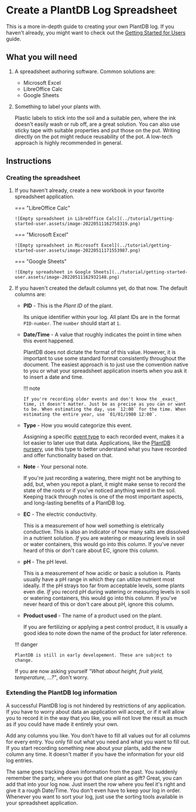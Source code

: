 # Create a PlantDB Log Spreadsheet

This is a more in-depth guide to creating your own PlantDB log. If you haven't already, you might want to check out the [Getting Started for Users](../tutorial/getting-started-user.md) guide.

## What you will need

1. A spreadsheet authoring software. Common solutions are:

    - Microsoft Excel
    - LibreOffice Calc
    - Google Sheets

2. Something to label your plants with.

    Plastic labels to stick into the soil and a suitable pen, where the ink doesn't easily wash or rub off, are a great solution. You can also use sticky tape with suitable properties and put those on the put. Writing directly on the pot might reduce reusability of the pot. A low-tech approach is highly recommended in general.

## Instructions

### Creating the spreadsheet

1.  If you haven't already, create a new workbook in your favorite spreadsheet application.

    === "LibreOffice Calc"
   
        ![Empty spreadsheet in LibreOffice Calc](../tutorial/getting-started-user.assets/image-20220511162758319.png)

    === "Microsoft Excel"
   
        ![Empty spreadsheet in Microsoft Excel](../tutorial/getting-started-user.assets/image-20220511171553987.png)

    === "Google Sheets"
   
        ![Empty spreadsheet in Google Sheets](../tutorial/getting-started-user.assets/image-20220511162932148.png)

1.  If you haven't created the default columns yet, do that now. The default columns are:

    -   **PID** - This is the _Plant ID_ of the plant.

        Its unique identifier within your log. All plant IDs are in the format `PID-number`. The `number` should start at `1`.

    -   **Date/Time** - A value that roughly indicates the point in time when this event happened.

        PlantDB does not dictate the format of this value. However, it is important to use some standard format consistently throughout the document. The easiest approach is to just use the convention native to you or what your spreadsheet application inserts when you ask it to insert a date and time.

        !!! note
      
            If you're recording older events and don't know the _exact_ time, it doesn't matter. Just be as precise as you can or want to be. When estimating the day, use `12:00` for the time. When estimating the entire year, use `01/01/1980 12:00`.

    -   **Type** - How you would categorize this event.

        Assigning a specific [event type](../reference/event-types.md) to each recorded event, makes it a lot easier to later use that data. Applications, like the [PlantDB nursery](/nursery), use this type to better understand what you have recorded and offer functionality based on that.

    -   **Note** - Your personal note.

        If you're just recording a watering, there might not be anything to add, but, when you repot a plant, it might make sense to record the state of the roots or if you've noticed anything weird in the soil. Keeping track through notes is one of the most important aspects, and long-lasting benefits of a PlantDB log.

    -   **EC** - The electric conductivity.

        This is a measurement of how well something is eletrically conductive. This is also an indicator of how many salts are dissolved in a nutrient solution. _If_ you are watering or measuring levels in soil or water containers, this would go into this column. If you've never heard of this or don't care about EC, ignore this column.

    -   **pH** - The pH level.

        This is a measurement of how acidic or basic a solution is. Plants usually have a pH range in which they can utilize nutrient most ideally. If the pH strays too far from acceptable levels, some plants even die. _If_ you record pH during watering or measuring levels in soil or watering containers, this would go into this column. If you've never heard of this or don't care about pH, ignore this column.

    -   **Product used** - The name of a product used on the plant.

        If you are fertilizing or applying a pest control product, it is usually a good idea to note down the name of the product for later reference.

    !!! danger

        PlantDB is still in early developement. These are subject to change.

    If you are now asking yourself _"What about height, fruit yield, temperature, ...?"_, don't worry.

### Extending the PlantDB log information

A successful PlantDB log is not hindered by restrictions of any application. If you have to worry about data an application will accept, or if it will allow you to record it in the way that _you_ like, you will not love the result as much as if you could have made it entirely your own.

Add any columns you like. You don't have to fill all values out for all columns for every entry. You only fill out what you need and what you want to fill out. If you start recording something new about your plants, add the new column any time. It doesn't matter if you have the information for your old log entries.

The same goes tracking down information from the past. You suddenly remember the party, where you got that one plant as gift? Great, you can add that into your log now. Just insert the row where you feel it's right and give it a rough Date/Time. You don't even have to keep your log in order. Whenever you want to sort your log, just use the sorting tools available in your spreadsheet application.
